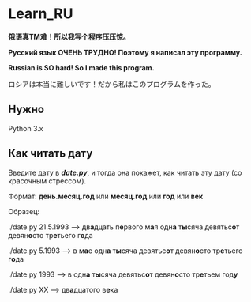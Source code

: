 # Learn_RU

**俄语真TM难！所以我写个程序压压惊。**

**Русский язык ОЧЕНЬ ТРУДНО! Поэтому я написал эту программу.**

**Russian is SO hard! So I made this program.**

ロシアは本当に難しいです！だから私はこのプログラムを作った。
<br>


## Нужно

Python 3.x
<br>


## Как читать дату

Введите дату в ***date.py***, и тогда она покажет, как читать эту дату (со красочным стрессом).

Формат:     **день.месяц.год**    или    **месяц.год**   или    **год**   или   **век**

Образец:     

./date.py 21.5.1993     -->     дв**а**дцать п**е**рвого м**а**я одн**а** т**ы**сяча девятьс**о**т девян**о**сто тр**е**тьего г**о**да                  

./date.py 5.1993        -->     в м**а**е одн**а** т**ы**сяча девятьс**о**т девян**о**сто тр**е**тьего г**о**да     

./date.py 1993          -->     в одн**а** т**ы**сяча девятьс**о**т девян**о**сто тр**е**тьем год**у**  

./date.py XX            -->     дв**а**дцатого в**е**ка 


